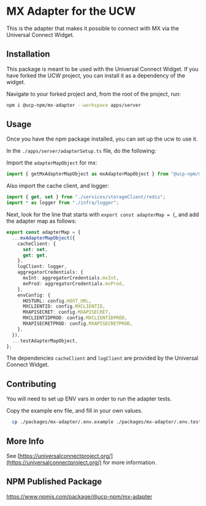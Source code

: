 # MX Adapter for the UCW

This is the adapter that makes it possible to connect with MX via the Universal Connect Widget.

## Installation

This package is meant to be used with the Universal Connect Widget. If you have forked the UCW project, you can install it as a dependency of the widget.

Navigate to your forked project and, from the root of the project, run:

```bash
npm i @ucp-npm/mx-adapter --workspace apps/server
```
## Usage

Once you have the npm package installed, you can set up the ucw to use it.

In the `./apps/server/adapterSetup.ts` file, do the following:

Import the `adapterMapObject` for mx:

```typescript
import { getMxAdapterMapObject as mxAdapterMapObject } from "@ucp-npm/mx-adapter";
```

Also import the cache client, and logger:

```typescript
import { get, set } from "./services/storageClient/redis";
import * as logger from "./infra/logger";
```

Next, look for the line that starts with `export const adapterMap = {`, and add the adapter map as follows:

```typescript
export const adapterMap = {
  ...mxAdapterMapObject({
    cacheClient: {
      set: set,
      get: get,
    },
    logClient: logger,
    aggregatorCredentials: {
      mxInt: aggregatorCredentials.mxInt,
      mxProd: aggregatorCredentials.mxProd,
    },
    envConfig: {
      HOSTURL: config.HOST_URL,
      MXCLIENTID: config.MXCLIENTID,
      MXAPISECRET: config.MXAPISECRET,
      MXCLIENTIDPROD: config.MXCLIENTIDPROD,
      MXAPISECRETPROD: config.MXAPISECRETPROD,
    },
  }),
  ...testAdapterMapObject,
};
````

The dependencies `cacheClient` and `logClient` are provided by the Universal Connect Widget.

## Contributing

You will need to set up ENV vars in order to run the adapter tests. 

Copy the example env file, and fill in your own values.
```bash
  cp ./packages/mx-adapter/.env.example ./packages/mx-adapter/.env.test
```

## More Info

See [https://universalconnectproject.org/](https://universalconnectproject.org/) for more information.

## NPM Published Package

https://www.npmjs.com/package/@ucp-npm/mx-adapter
